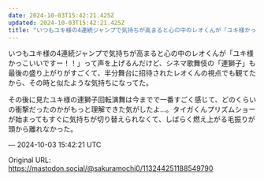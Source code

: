 ```yaml
---
date: 2024-10-03T15:42:21.425Z
updated: 2024-10-03T15:42:21.425Z
title: "いつもユキ様の4連続ジャンプで気持ちが高まると心の中のレオくんが「ユキ様かっこい[...]"
---
```


<p>いつもユキ様の4連続ジャンプで気持ちが高まると心の中のレオくんが「ユキ様かっこいいですー！！」って声を上げるんだけど、シネマ歌舞伎の「連獅子」も最後の盛り上がりがすごくて、半分舞台に招待されたレオくんの視点でも観てたから、その時と似たような気持ちになってた。</p><p>その後に見たユキ様の連獅子回転演舞は今までで一番すごく感じて、どのくらいの衝撃だったのかがもっと理解できた気がしたよ…。タイガくんプリズムショーが始まってもすぐに気持ちが切り替えられなくて、しばらく燃え上がる毛振りが頭から離れなかった。</p>

&mdash; 2024-10-03 15:42:21 UTC

Original URL: https://mastodon.social/@sakuramochi0/113244251188549790
